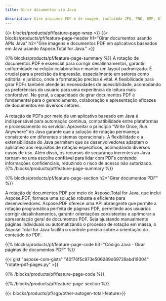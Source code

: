 ```yaml
---
title: Girar documentos via Java 

description: Gire arquivos PDF e de imagem, incluindo JPG, PNG, BMP, GIF, TIFF SVG, por meio de seu aplicativo Java.
---
```


{{< blocks/products/pf/feature-page-wrap >}}
{{< blocks/products/pf/feature-page-header h1="Girar documentos usando APIs Java" h2="Gire imagens e documentos PDF em aplicativos baseados em Java usando Aspose.Total for Java." >}}

{{% blocks/products/pf/feature-page-summary %}}
A rotação de documentos PDF é essencial para corrigir desalinhamentos, garantir uniformidade na edição colaborativa e manter um layout padronizado. É crucial para a precisão da impressão, especialmente em setores como editorial e jurídico, onde a formatação precisa é vital. A flexibilidade para girar PDFs também atende às necessidades de acessibilidade, acomodando as preferências do usuário para uma experiência de leitura mais confortável. No geral, a capacidade de girar documentos PDF é fundamental para o gerenciamento, colaboração e apresentação eficazes de documentos em diversos setores. <br /><br />
A rotação de PDFs por meio de um aplicativo baseado em Java é indispensável para automação contínua, compatibilidade entre plataformas e processamento no servidor. Aproveitar o princípio “Write Once, Run Anywhere” do Java garante que a solução de rotação permaneça consistente em diferentes sistemas operacionais. A flexibilidade e a extensibilidade do Java permitem que os desenvolvedores adaptem o aplicativo aos requisitos de rotação específicos, acomodando diversos casos de uso. Além disso, os recursos de segurança inerentes ao Java tornam-no uma escolha confiável para lidar com PDFs contendo informações confidenciais, reduzindo o risco de acesso não autorizado. 
{{% /blocks/products/pf/feature-page-summary  %}}


{{% blocks/products/pf/feature-page-section  h2="Girar documentos PDF" %}}

A rotação de documentos PDF por meio de Aspose.Total for Java, que inclui Aspose.PDF, fornece uma solução robusta e eficiente para desenvolvedores. Aspose.PDF oferece uma API abrangente que permite a rotação programática perfeita de páginas PDF, permitindo aos usuários corrigir desalinhamentos, garantir orientações consistentes e aprimorar a apresentação geral de documentos PDF. Seja ajustando manualmente páginas individuais ou automatizando o processo de rotação em massa, o Aspose.Total for Java facilita o controle preciso sobre a orientação do conteúdo do PDF.

{{% blocks/products/pf/feature-page-code h3="Código Java - Girar páginas de documentos PDF" %}}

{{< gist "aspose-com-gists" "40f76f5c973e506289d69739abd19004" "rotate-pdf-pages.py" >}}

{{% /blocks/products/pf/feature-page-code  %}}

{{% /blocks/products/pf/feature-page-section %}}

{{< blocks/products/pf/agp/other-autogen-total-feature>}}